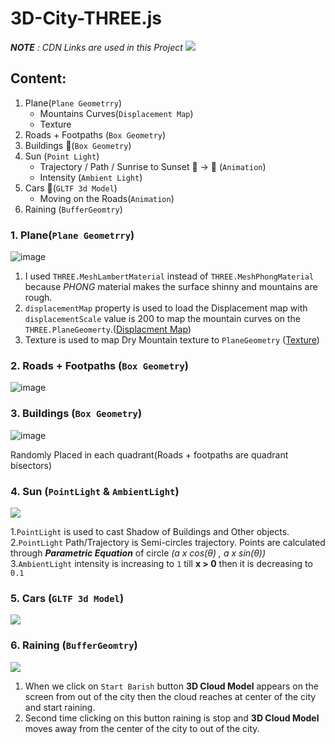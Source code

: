 # 3D-City-THREE.js
_**NOTE** : CDN Links are used in this Project_
![](https://user-images.githubusercontent.com/65170037/198151839-3c37f77e-cf8b-42f6-9fd8-5476cdbeee59.gif)


## Content:
1. Plane(```Plane Geometrry```)
    - Mountains Curves(```Displacement Map```)
    - Texture
2. Roads + Footpaths (```Box Geometry```)
3. Buildings :european_post_office:(```Box Geometry```) 
4. Sun (```Point Light```)
    - Trajectory / Path / Sunrise to Sunset :sunrise: -> :sunrise_over_mountains: (```Animation```)
    -  Intensity (```Ambient Light```)
5. Cars :red_car:(```GLTF 3d Model```)
    - Moving on the Roads(```Animation```)
6. Raining (```BufferGeomtry```)
    
### 1. Plane(```Plane Geometrry```)

![image](https://user-images.githubusercontent.com/65170037/198146578-80039ffd-37e4-4ac0-8514-34a5add959f4.png)

1. I used ```THREE.MeshLambertMaterial``` instead of ```THREE.MeshPhongMaterial``` because _PHONG_ material makes the surface shinny and mountains are rough.
2. ```displacementMap``` property is used to load the Displacement map with ```displacementScale``` value is 200 to map the mountain curves on the ```THREE.PlaneGeomerty```.([Displacment Map](https://github.com/Athar-ali-siddiqui/3D-City-THREE.js/blob/master/texture/Untitled.png))
3. Texture is used to map Dry Mountain texture to ```PlaneGeometry``` ([Texture](https://github.com/Athar-ali-siddiqui/3D-City-THREE.js/blob/master/texture/mountain-texture6.png))

### 2. Roads + Footpaths (```Box Geometry```)

![image](https://user-images.githubusercontent.com/65170037/198148947-42c0bd15-6b41-4b38-bfd7-a70d4aa75247.png)

### 3. Buildings (```Box Geometry```) 

![image](https://user-images.githubusercontent.com/65170037/198151058-fcf89f60-5f7f-418f-8bf6-2e94318c685e.png)

Randomly Placed in each quadrant(Roads + footpaths are quadrant bisectors)

### 4. Sun (```PointLight``` & ```AmbientLight```)
![](https://user-images.githubusercontent.com/65170037/198153392-358d5e3f-1c4d-4b00-a1b6-ca9ce47a70e9.gif)


1.```PointLight``` is used to cast Shadow of Buildings and Other objects.
2.```PointLight``` Path/Trajectory is Semi-circles trajectory. Points are calculated through ***Parametric Equation*** of circle _(a x cos(θ) , a x sin(θ))_
3.```AmbientLight``` intensity is increasing to ```1``` till **x > 0** then it is decreasing to ```0.1```

### 5. Cars (```GLTF 3d Model```)
![](https://user-images.githubusercontent.com/65170037/198155040-8aa363ac-6b51-4188-9baf-7bbd0b523b8f.gif)

### 6. Raining (```BufferGeomtry```)
![](https://user-images.githubusercontent.com/65170037/198156260-20aa5a3e-3332-4c40-8017-b3c1e4705f94.gif)


1. When we click on ```Start Barish``` button **3D Cloud Model** appears on the screen from out of the city then the cloud reaches at center of the city and start raining.
2. Second time clicking on this button raining is stop and **3D Cloud Model** moves away from the center of the city to out of the city.
